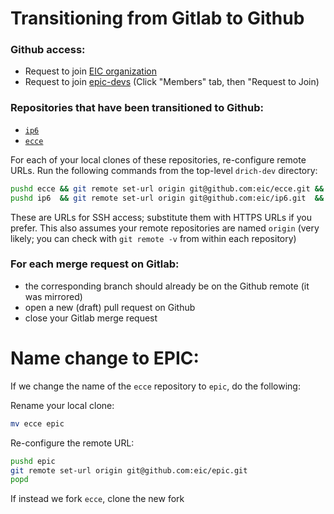 # Transitioning from Gitlab to Github

### Github access:
- Request to join [EIC organization](https://github.com/eic)
- Request to join [epic-devs](https://github.com/orgs/eic/teams/epic-devs)
  (Click "Members" tab, then "Request to Join)

### Repositories that have been transitioned to Github:
- [`ip6`](https://github.com/eic/ip6)
- [`ecce`](https://github.com/eic/ecce)

For each of your local clones of these repositories, re-configure remote URLs.
Run the following commands from the top-level `drich-dev` directory:
```bash
pushd ecce && git remote set-url origin git@github.com:eic/ecce.git && popd
pushd ip6  && git remote set-url origin git@github.com:eic/ip6.git  && popd
```
These are URLs for SSH access; substitute them with HTTPS URLs if you prefer.
This also assumes your remote repositories are named `origin` (very likely;
you can check with `git remote -v` from within each repository)

### For each merge request on Gitlab:
- the corresponding branch should already be on the Github remote (it was
  mirrored)
- open a new (draft) pull request on Github
- close your Gitlab merge request


# Name change to EPIC:
If we change the name of the `ecce` repository to `epic`, do the following:

Rename your local clone:
```bash
mv ecce epic
```

Re-configure the remote URL:
```bash
pushd epic
git remote set-url origin git@github.com:eic/epic.git
popd
```

If instead we fork `ecce`, clone the new fork
